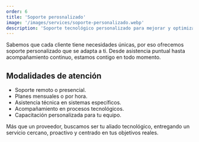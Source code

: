 ```yaml
---
order: 6
title: 'Soporte perosnalizado'
image: '/images/services/soporte-personalizado.webp'
description: 'Soporte tecnológico personalizado para mejorar y optimizar procesos o recursos de tu empresa o emprendimiento.'
---
```


Sabemos que cada cliente tiene necesidades únicas, por eso ofrecemos soporte personalizado que se adapta a ti. Desde asistencia puntual hasta acompañamiento continuo, estamos contigo en todo momento.

## Modalidades de atención

- Soporte remoto o presencial.
- Planes mensuales o por hora.
- Asistencia técnica en sistemas específicos.
- Acompañamiento en procesos tecnológicos.
- Capacitación personalizada para tu equipo.

Más que un proveedor, buscamos ser tu aliado tecnológico, entregando un servicio cercano, proactivo y centrado en tus objetivos reales.
